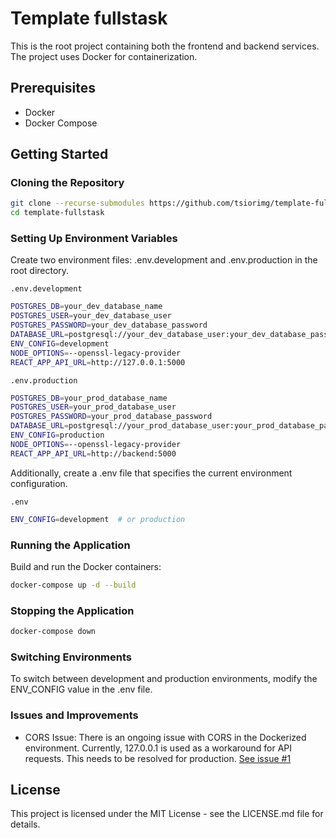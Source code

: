 # Template fullstask

This is the root project containing both the frontend and backend services. The project uses Docker for containerization.

## Prerequisites

- Docker
- Docker Compose

## Getting Started

### Cloning the Repository

```bash
git clone --recurse-submodules https://github.com/tsiorimg/template-fullstask.git
cd template-fullstask
```
### Setting Up Environment Variables
Create two environment files: .env.development and .env.production in the root directory.

`.env.development`

```bash
POSTGRES_DB=your_dev_database_name
POSTGRES_USER=your_dev_database_user
POSTGRES_PASSWORD=your_dev_database_password
DATABASE_URL=postgresql://your_dev_database_user:your_dev_database_password@postgres:5432/your_dev_database_name
ENV_CONFIG=development
NODE_OPTIONS=--openssl-legacy-provider
REACT_APP_API_URL=http://127.0.0.1:5000
```


`.env.production`

```bash
POSTGRES_DB=your_prod_database_name
POSTGRES_USER=your_prod_database_user
POSTGRES_PASSWORD=your_prod_database_password
DATABASE_URL=postgresql://your_prod_database_user:your_prod_database_password@postgres:5432/your_prod_database_name
ENV_CONFIG=production
NODE_OPTIONS=--openssl-legacy-provider
REACT_APP_API_URL=http://backend:5000
```

Additionally, create a .env file that specifies the current environment configuration.

`.env`

```bash
ENV_CONFIG=development  # or production
```

### Running the Application

Build and run the Docker containers:

```bash
docker-compose up -d --build
```

### Stopping the Application

```bash
docker-compose down
```

### Switching Environments

To switch between development and production environments, modify the ENV_CONFIG value in the .env file.

### Issues and Improvements

- CORS Issue: There is an ongoing issue with CORS in the Dockerized environment. Currently, 127.0.0.1 is used as a workaround for API requests. This needs to be resolved for production. [See issue #1](https://github.com/tsiorimg/template-fullstask/issues/1)

## License
This project is licensed under the MIT License - see the LICENSE.md file for details.
